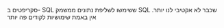סקריפטים ב- SQL ששימשו לשליפת נתונים ממשמק SQL שכבר לא אקטיבי לנו יותר. אין באמת שימושיות לקודים פה יותר
